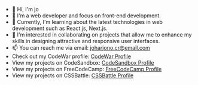 - 👋 Hi, I'm jo
- 👀 I'm a web developer and focus on front-end development.
- 🌱 Currently, I'm learning about the latest technologies in web development such as React.js, Next.js.
- 💞️ I'm interested in collaborating on projects that allow me to enhance my skills in designing attractive and responsive user interfaces.
- 📫 You can reach me via email: joharjono.cr@email.com
- Check out my CodeWar profile: [CodeWar Profile](https://www.codewars.com/users/joharjonocr)
- View my projects on CodeSandbox: [CodeSandbox Profile](https://codesandbox.io/u/joharjonocr)
- View my projects on FreeCodeCamp: [FreeCodeCamp Profile](https://www.freecodecamp.org/fcc6528de24-19fc-4fac-8a9d-8c7fa2c8419c)
- View my projects on CSSBattle: [CSSBattle Profile](https://cssbattle.dev/player/joharjono)
  
  



<!---
joharjonocr/joharjonocr is a ✨ special ✨ repository because its `README.md` (this file) appears on your GitHub profile.
You can click the Preview link to take a look at your changes.
--->
